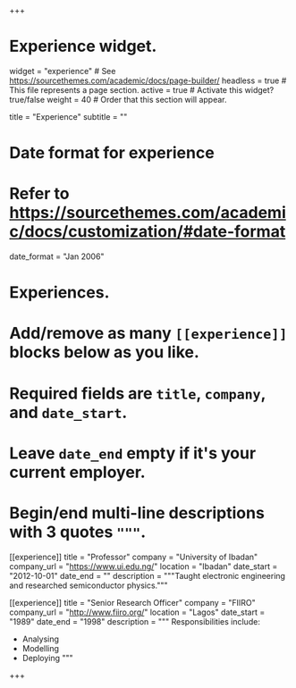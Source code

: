+++
# Experience widget.
widget = "experience"  # See https://sourcethemes.com/academic/docs/page-builder/
headless = true  # This file represents a page section.
active = true  # Activate this widget? true/false
weight = 40  # Order that this section will appear.

title = "Experience"
subtitle = ""

# Date format for experience
#   Refer to https://sourcethemes.com/academic/docs/customization/#date-format
date_format = "Jan 2006"

# Experiences.
#   Add/remove as many `[[experience]]` blocks below as you like.
#   Required fields are `title`, `company`, and `date_start`.
#   Leave `date_end` empty if it's your current employer.
#   Begin/end multi-line descriptions with 3 quotes `"""`.


[[experience]]
  title = "Professor"
  company = "University of Ibadan"
  company_url = "https://www.ui.edu.ng/"
  location = "Ibadan"
  date_start = "2012-10-01"
  date_end = ""
  description = """Taught electronic engineering and researched semiconductor physics."""


[[experience]]
  title = "Senior Research Officer"
  company = "FIIRO"
  company_url = "http://www.fiiro.org/"
  location = "Lagos"
  date_start = "1989"
  date_end = "1998"
  description = """
  Responsibilities include:
  
  * Analysing
  * Modelling
  * Deploying
  """

+++
